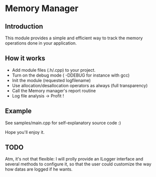 Memory Manager
=========

Introduction
------------

This module provides a simple and efficient way to track the memory operations 
done in your application. 

How it works
----------------

- Add module files (.h/.cpp) to your project.
- Turn on the debug mode ( -DDEBUG for instance with gcc)
- Init the module (requested logfilename)
- Use allocation/desallocation operators as always (full transparency)
- Call the Memory manager's report routine
- Log file analysis -> Profit !

Example
-------

See samples/main.cpp for self-explanatory source code :)

Hope you'll enjoy it.

TODO
-----

Atm, it's not that flexible:
I will prolly provide an ILogger interface and several methods to configure it,
so that the user could customize the way how datas are logged if he wants.